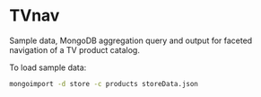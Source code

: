 # TVnav
Sample data, MongoDB aggregation query and output for faceted navigation of a TV product catalog.

To load sample data:

```bash
mongoimport -d store -c products storeData.json
```
